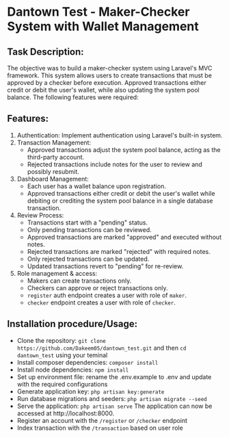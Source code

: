 
# Dantown Test - Maker-Checker System with Wallet Management

## Task Description:
The objective was to build a maker-checker system using Laravel's MVC framework. This system allows users to create transactions that must be approved by a checker before execution. Approved transactions either credit or debit the user's wallet, while also updating the system pool balance. The following features were required:

## Features:
1. Authentication: Implement authentication using Laravel's built-in system.
2. Transaction Management:
   - Approved transactions adjust the system pool balance, acting as the third-party account.
   - Rejected transactions include notes for the user to review and possibly resubmit.
3. Dashboard Management:
   - Each user has a wallet balance upon registration.
   - Approved transactions either credit or debit the user's wallet while debiting or crediting the system pool balance in a single database transaction.
4. Review Process:
   - Transactions start with a "pending" status.
   - Only pending transactions can be reviewed.
   - Approved transactions are marked "approved" and executed without notes.
   - Rejected transactions are marked "rejected" with required notes.
   - Only rejected transactions can be updated.
   - Updated transactions revert to "pending" for re-review.
5. Role management & access:
   - Makers can create transactions only.
   - Checkers can approve or reject transactions only.
   - `register` auth endpoint creates a user with role of `maker`.
   - `checker` endpoint creates a user with role of `checker`.

## Installation procedure/Usage:

- Clone the repository: ```git clone https://github.com/Dakeem05/dantown_test.git``` and then ```cd dantown_test``` using your teminal
- Install composer dependencies: ```composer install```
- Install node dependencies: ```npm install```
- Set up environment file: rename the .env.example to .env and update with the required configurations
- Generate application key: ```php artisan key:generate```
- Run database migrations and seeders: ```php artisan migrate --seed```
- Serve the application: ```php artisan serve``` The application can now be accessed at http://localhost:8000.
- Register an account with the ```/register``` or ```/checker``` endpoint
- Index transaction with the ```/transaction``` based on user role

